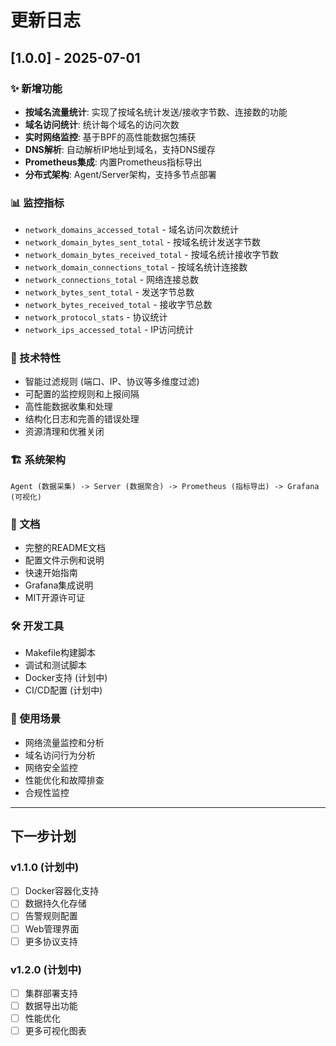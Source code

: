 # 更新日志

## [1.0.0] - 2025-07-01

### ✨ 新增功能
- **按域名流量统计**: 实现了按域名统计发送/接收字节数、连接数的功能
- **域名访问统计**: 统计每个域名的访问次数
- **实时网络监控**: 基于BPF的高性能数据包捕获
- **DNS解析**: 自动解析IP地址到域名，支持DNS缓存
- **Prometheus集成**: 内置Prometheus指标导出
- **分布式架构**: Agent/Server架构，支持多节点部署

### 📊 监控指标
- `network_domains_accessed_total` - 域名访问次数统计
- `network_domain_bytes_sent_total` - 按域名统计发送字节数
- `network_domain_bytes_received_total` - 按域名统计接收字节数
- `network_domain_connections_total` - 按域名统计连接数
- `network_connections_total` - 网络连接总数
- `network_bytes_sent_total` - 发送字节总数
- `network_bytes_received_total` - 接收字节总数
- `network_protocol_stats` - 协议统计
- `network_ips_accessed_total` - IP访问统计

### 🔧 技术特性
- 智能过滤规则 (端口、IP、协议等多维度过滤)
- 可配置的监控规则和上报间隔
- 高性能数据收集和处理
- 结构化日志和完善的错误处理
- 资源清理和优雅关闭

### 🏗️ 系统架构
```
Agent (数据采集) -> Server (数据聚合) -> Prometheus (指标导出) -> Grafana (可视化)
```

### 📝 文档
- 完整的README文档
- 配置文件示例和说明
- 快速开始指南
- Grafana集成说明
- MIT开源许可证

### 🛠️ 开发工具
- Makefile构建脚本
- 调试和测试脚本
- Docker支持 (计划中)
- CI/CD配置 (计划中)

### 🎯 使用场景
- 网络流量监控和分析
- 域名访问行为分析
- 网络安全监控
- 性能优化和故障排查
- 合规性监控

---

## 下一步计划

### v1.1.0 (计划中)
- [ ] Docker容器化支持
- [ ] 数据持久化存储
- [ ] 告警规则配置
- [ ] Web管理界面
- [ ] 更多协议支持

### v1.2.0 (计划中)
- [ ] 集群部署支持
- [ ] 数据导出功能
- [ ] 性能优化
- [ ] 更多可视化图表

